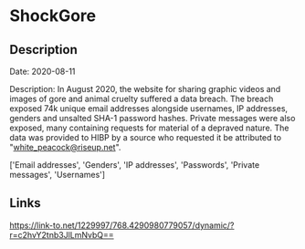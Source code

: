 # ShockGore

## Description

Date: 2020-08-11

Description:
In August 2020, the website for sharing graphic videos and images of gore and animal cruelty suffered a data breach. The breach exposed 74k unique email addresses alongside usernames, IP addresses, genders and unsalted SHA-1 password hashes. Private messages were also exposed, many containing requests for material of a depraved nature. The data was provided to HIBP by a source who requested it be attributed to &quot;white_peacock@riseup.net&quot;.


['Email addresses', 'Genders', 'IP addresses', 'Passwords', 'Private messages', 'Usernames']

## Links

https://link-to.net/1229997/768.4290980779057/dynamic/?r=c2hvY2tnb3JlLmNvbQ==